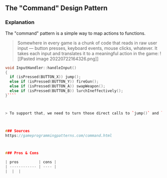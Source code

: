  ## The "Command" Design Pattern



### Explanation

The "command" pattern is a simple way to map actions to functions. 

> Somewhere in every game is a chunk of code that reads in raw user input — button presses, keyboard events, mouse clicks, whatever. It takes each input and translates it to a meaningful action in the game:
> ![[Pasted image 20220722164326.png]]

````c++
void InputHandler::handleInput()
{
  if (isPressed(BUTTON_X)) jump();
  else if (isPressed(BUTTON_Y)) fireGun();
  else if (isPressed(BUTTON_A)) swapWeapon();
  else if (isPressed(BUTTON_B)) lurchIneffectively();
}````



> To support that, we need to turn those direct calls to `jump()` and `fireGun()` into something that we can swap out. “Swapping out” sounds a lot like assigning a variable, so we need an _object_ that we can use to represent a game action. Enter: the Command pattern.



### Sources
https://gameprogrammingpatterns.com/command.html



### Pros & Cons 

| pros         | cons |
| ------------ | ---- |
|  |  |
